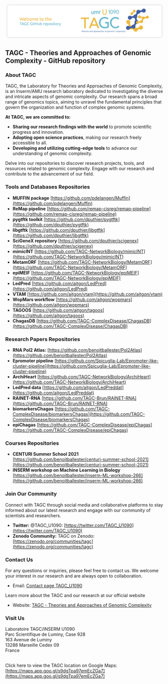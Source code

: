 ![Header](./github-header-image.png)

## **TAGC - Theories and Approaches of Genomic Complexity - GitHub repository**

### About TAGC

TAGC, the Laboratory for Theories and Approaches of Genomic Complexity, is an Inserm/AMU research laboratory dedicated to investigating the diverse and intricate aspects of genomic complexity. Our research spans a broad range of genomics topics, aiming to unravel the fundamental principles that govern the organization and function of complex genomic systems.

**At TAGC, we are committed to:**

* **Sharing our research findings with the world** to promote scientific progress and innovation.
* **Adopting open science practices**, making our research freely accessible to all.
* **Developing and utilizing cutting-edge tools** to advance our understanding of genomic complexity.

Delve into our repositories to discover research projects, tools, and resources related to genomic complexity. Engage with our research and contribute to the advancement of our field.

### Tools and Databases Repositories

* **MUFFIN package** [https://github.com/pdelangen/Muffin](https://github.com/pdelangen/Muffin)
* **ReMap pipeline** [https://github.com/remap-cisreg/remap-pipeline](https://github.com/remap-cisreg/remap-pipeline)
* **pygtftk toolkit** [https://github.com/dputhier/pygtftk](https://github.com/dputhier/pygtftk)
* **libgtftk** [https://github.com/dputhier/libgtftk](https://github.com/dputhier/libgtftk)
* **SciGeneX repository** [https://github.com/dputhier/scigenex](https://github.com/dputhier/scigenex)
* **mimicINT** [https://github.com/TAGC-NetworkBiology/mimicINT](https://github.com/TAGC-NetworkBiology/mimicINT)
* **MetamORF** [https://github.com/TAGC-NetworkBiology/MetamORF](https://github.com/TAGC-NetworkBiology/MetamORF)
* **epiMEIF** [https://github.com/TAGC-NetworkBiology/epiMEIF](https://github.com/TAGC-NetworkBiology/epiMEIF)
* **LedPred** [https://github.com/aitgon/LedPred](https://github.com/aitgon/LedPred)
* **VTAM** [https://github.com/aitgon/vtam](https://github.com/aitgon/vtam)
* **WopMars workflow** [https://github.com/aitgon/wopmars](https://github.com/aitgon/wopmars)
* **TAGOOS** [https://github.com/aitgon/tagoos](https://github.com/aitgon/tagoos)
* **ChagasDB** [https://github.com/TAGC-ComplexDisease/ChagasDB](https://github.com/TAGC-ComplexDisease/ChagasDB)


### Research Papers Repositories

* **RNA Pol2 Atlas:** [https://github.com/benoitballester/Pol2Atlas](https://github.com/benoitballester/Pol2Atlas)
* **Epromoter pipeline** [https://github.com/Spicuglia-Lab/Epromoter-like-cluster-pipeline](https://github.com/Spicuglia-Lab/Epromoter-like-cluster-pipeline)
* **ArchiHeart** [https://github.com/TAGC-NetworkBiology/ArchiHeart](https://github.com/TAGC-NetworkBiology/ArchiHeart)
* **LedPred data** [https://github.com/aitgon/LedPreddat](https://github.com/aitgon/LedPreddat)
* **RAINET-RNA** [https://github.com/TAGC-Brun/RAINET-RNA](https://github.com/TAGC-Brun/RAINET-RNA)
* **biomarkersChagas** [https://github.com/TAGC-ComplexDisease/biomarkersChagas](https://github.com/TAGC-ComplexDisease/biomarkersChagas)
* **epiChagas** [https://github.com/TAGC-ComplexDisease/epiChagas](https://github.com/TAGC-ComplexDisease/epiChagas)

### Courses Repositories

* **CENTURI Summer School 2021** [https://github.com/benoitballester/centuri-summer-school-2021](https://github.com/benoitballester/centuri-summer-school-2021)
* **INSERM workshop on Machine Learning in Biology** [https://github.com/benoitballester/inserm-ML-workshop-266](https://github.com/benoitballester/inserm-ML-workshop-266)

### Join Our Community

Connect with TAGC through social media and collaborative platforms to stay informed about our latest research and engage with our community of scientists and researchers.

* **Twitter:** @TAGC_U1090: [https://twitter.com/TAGC_U1090](https://twitter.com/TAGC_U1090)
* **Zenodo Community:** TAGC on Zenodo: [https://zenodo.org/communities/tagc](https://zenodo.org/communities/tagc)

### Contact Us

For any questions or inquiries, please feel free to contact us. We welcome your interest in our research and are always open to collaboration.

* Email: [Contact page TAGC_U1090](https://tagc.univ-amu.fr/en/contact)

Learn more about the TAGC and our research at our official website

* Website: [TAGC - Theories and Approaches of Genomic Complexity](https://tagc.univ-amu.fr/)

### Visit Us

Laboratoire TAGC/INSERM U1090<br>
Parc Scientifique de Luminy, Case 928<br>
163 Avenue de Luminy <br>
13288 Marseille Cedex 09 <br>
France<br><br>

Click here to view the TAGC location on Google Maps: [https://maps.app.goo.gl/s9dgTpa97emEcZGa7](https://maps.app.goo.gl/s9dgTpa97emEcZGa7)
